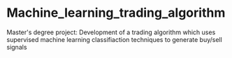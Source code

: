 # Machine_learning_trading_algorithm
Master's degree project: Development of a trading algorithm which uses supervised machine learning classifiaction techniques to generate buy/sell signals

